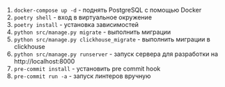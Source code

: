 1. `docker-compose up -d` - поднять PostgreSQL с помощью Docker
2. `poetry shell` - вход в виртуальное окружение
3. `poetry install` - установка зависимостей
4. `python src/manage.py migrate` - выполнить миграции
5. `python src/manage.py clickhouse_migrate` - выполнить миграции в clickhouse
6. `python src/manage.py runserver` - запуск сервера для разработки на http://localhost:8000
7. `pre-commit install` - установить pre commit hook
8. `pre-commit run -a` - запуск линтеров вручную